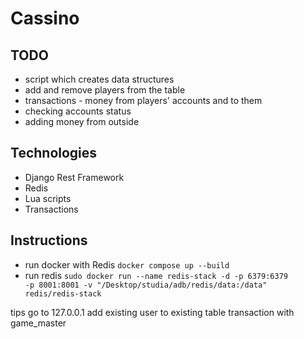 # Cassino

## TODO

- script which creates data structures
- add and remove players from the table
- transactions - money from players' accounts and to them
- checking accounts status
- adding money from outside

## Technologies

- Django Rest Framework
- Redis
- Lua scripts
- Transactions

## Instructions

- run docker with Redis <code>docker compose up --build</code>
- run redis <code>sudo docker run --name redis-stack -d -p 6379:6379 -p 8001:8001 -v "/Desktop/studia/adb/redis/data:/data" redis/redis-stack</code>

tips
go to 127.0.0.1
add existing user to existing table
transaction with game_master
